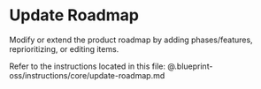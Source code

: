 # Update Roadmap

Modify or extend the product roadmap by adding phases/features, reprioritizing, or editing items.

Refer to the instructions located in this file:
@.blueprint-oss/instructions/core/update-roadmap.md
